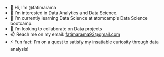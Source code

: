 - 👋 Hi, I’m @fatimarama
- 👀 I’m interested in Data Analytics and Data Science.
- 🌱 I’m currently learning Data Science at atomcamp's Data Science bootcamp.
- 💞️ I’m looking to collaborate on Data projects
- 📫 Reach me on my email: fatimarama93@gmail.com
- ⚡ Fun fact: I'm on a quest to satisfy my insatiable curiosity through data analysis!

<!---
fatimarama/fatimarama is a ✨ special ✨ repository because its `README.md` (this file) appears on your GitHub profile.
You can click the Preview link to take a look at your changes.
--->
